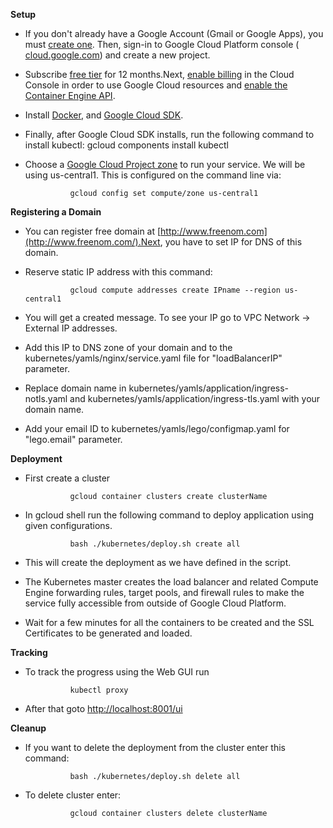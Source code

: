 **Setup**

- If you don&#39;t already have a Google Account (Gmail or Google Apps), you must [create one](https://accounts.google.com/SignUp). Then, sign-in to Google Cloud Platform console ( [cloud.google.com](http://console.cloud.google.com/)) and create a new project.

- Subscribe [free tier](https://cloud.google.com/free/) for 12 months.Next, [enable billing](https://console.cloud.google.com/billing) in the Cloud Console in order to use Google Cloud resources and [enable the Container Engine API](https://console.cloud.google.com/project/_/kubernetes/list).

- Install [Docker](https://docs.docker.com/engine/installation/), and [Google Cloud SDK](https://cloud.google.com/sdk/).
- Finally, after Google Cloud SDK installs, run the following command to install kubectl:
                gcloud components install kubectl

- Choose a [Google Cloud Project zone](https://cloud.google.com/compute/docs/regions-zones/regions-zones) to run your service. We will be using us-central1. This is configured on the command line via:

                gcloud config set compute/zone us-central1


**Registering a Domain**

- You can register free domain at [http://www.freenom.com](http://www.freenom.com/).Next, you have to set IP for DNS of this domain.

- Reserve static IP address with this command:

                gcloud compute addresses create IPname --region us-central1

- You will get a created message. To see your IP go to VPC Network -&gt; External IP addresses.

- Add this IP to DNS zone of your domain and to the kubernetes/yamls/nginx/service.yaml file for &quot;loadBalancerIP&quot; parameter.

- Replace domain name in kubernetes/yamls/application/ingress-notls.yaml and kubernetes/yamls/application/ingress-tls.yaml with your domain name.

- Add your email ID to kubernetes/yamls/lego/configmap.yaml for &quot;lego.email&quot; parameter.


**Deployment**

- First create a cluster

                gcloud container clusters create clusterName

- In gcloud shell run the following command to deploy application using given configurations.

                bash ./kubernetes/deploy.sh create all

-  This will create the deployment as we have defined in the script.

- The Kubernetes master creates the load balancer and related Compute Engine forwarding rules, target pools, and firewall rules to make the service fully accessible from outside of Google Cloud Platform.

- Wait for a few minutes for all the containers to be created and the SSL Certificates to be generated and loaded.

**Tracking**

- To track the progress using the Web GUI run

                kubectl proxy

- After that goto [http://localhost:8001/ui](http://localhost:8001/ui)

**Cleanup**

- If you want to delete the deployment from the cluster enter this command:

                bash ./kubernetes/deploy.sh delete all


- To delete cluster enter:

                gcloud container clusters delete clusterName
